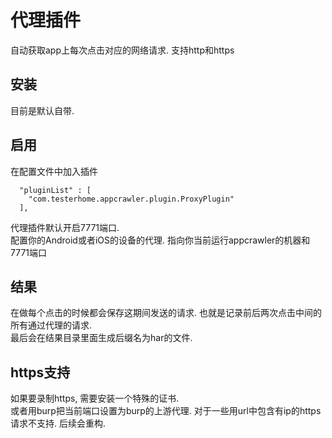 # 代理插件
自动获取app上每次点击对应的网络请求. 支持http和https
## 安装
目前是默认自带.

## 启用
在配置文件中加入插件
```
  "pluginList" : [
    "com.testerhome.appcrawler.plugin.ProxyPlugin"
  ],
```

代理插件默认开启7771端口.  
配置你的Android或者iOS的设备的代理. 指向你当前运行appcrawler的机器和7771端口  
## 结果
在做每个点击的时候都会保存这期间发送的请求. 也就是记录前后两次点击中间的所有通过代理的请求.  
最后会在结果目录里面生成后缀名为har的文件.  

## https支持
如果要录制https, 需要安装一个特殊的证书.   
或者用burp把当前端口设置为burp的上游代理.
对于一些用url中包含有ip的https请求不支持. 后续会重构.  
